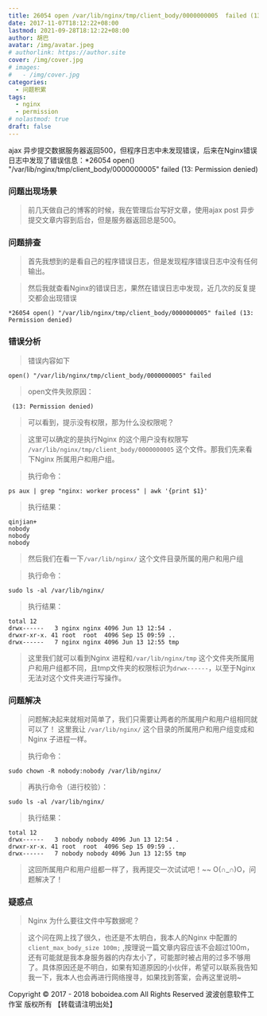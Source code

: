 ```yaml
---
title: 26054 open /var/lib/nginx/tmp/client_body/0000000005  failed (13 Permission denied)
date: 2017-11-07T18:12:22+08:00
lastmod: 2021-09-28T18:12:22+08:00
author: 胡巴
avatar: /img/avatar.jpeg
# authorlink: https://author.site
cover: /img/cover.jpg
# images:
#   - /img/cover.jpg
categories:
  - 问题积累
tags:
  - nginx
  - permission
# nolastmod: true
draft: false
---
```


ajax 异步提交数据服务器返回500，但程序日志中未发现错误，后来在Nginx错误日志中发现了错误信息：*26054 open() "/var/lib/nginx/tmp/client_body/0000000005" failed (13: Permission denied)

<!--more-->

### 问题出现场景

> 前几天做自己的博客的时候，我在管理后台写好文章，使用ajax post 异步提交文章内容到后台，但是服务器返回总是500。

### 问题排查

> 首先我想到的是看自己的程序错误日志，但是发现程序错误日志中没有任何输出。

> 然后我就查看Nginx的错误日志，果然在错误日志中发现，近几次的反复提交都会出现错误
```
*26054 open() "/var/lib/nginx/tmp/client_body/0000000005" failed (13: Permission denied)
```

### 错误分析

> 错误内容如下
```
open() "/var/lib/nginx/tmp/client_body/0000000005" failed
```
> open文件失败原因：
```
 (13: Permission denied)
```
> 可以看到，提示没有权限，那为什么没权限呢？

> 这里可以确定的是执行Nginx 的这个用户没有权限写 `/var/lib/nginx/tmp/client_body/0000000005` 这个文件。那我们先来看下Nginx 所属用户和用户组。

> 执行命令：

```
ps aux | grep "nginx: worker process" | awk '{print $1}'
```
> 执行结果：

```
qinjian+
nobody
nobody
nobody
```

> 然后我们在看一下`/var/lib/nginx/` 这个文件目录所属的用户和用户组

> 执行命令：

```
sudo ls -al /var/lib/nginx/
```

> 执行结果：

```
total 12
drwx------   3 nginx nginx 4096 Jun 13 12:54 .
drwxr-xr-x. 41 root  root  4096 Sep 15 09:59 ..
drwx------   7 nginx nginx 4096 Jun 13 12:55 tmp
```

> 这里我们就可以看到Nginx 进程和`/var/lib/nginx/tmp` 这个文件夹所属用户和用户组都不同，且tmp文件夹的权限标识为`drwx------`，以至于Nginx 无法对这个文件夹进行写操作。

### 问题解决

> 问题解决起来就相对简单了，我们只需要让两者的所属用户和用户组相同就可以了！ 这里我让 `/var/lib/nginx/` 这个目录的所属用户和用户组变成和Nginx 子进程一样。

> 执行命令：

```
sudo chown -R nobody:nobody /var/lib/nginx/
```

> 再执行命令（进行校验）：

```
sudo ls -al /var/lib/nginx/
```

> 执行结果：

```
total 12
drwx------   3 nobody nobody 4096 Jun 13 12:54 .
drwxr-xr-x. 41 root  root  4096 Sep 15 09:59 ..
drwx------   7 nobody nobody 4096 Jun 13 12:55 tmp
```

> 这回所属用户和用户组都一样了，我再提交一次试试吧！~~
> O(∩_∩)O，问题解决了！

### 疑惑点

> Nginx 为什么要往文件中写数据呢？

> 这个问在网上找了很久，也还是不太明白，我本人的Nginx 中配置的`client_max_body_size 100m;` ,按理说一篇文章内容应该不会超过100m，还有可能就是我本身服务器的内存太小了，可能那时被占用的过多不够用了。具体原因还是不明白，如果有知道原因的小伙伴，希望可以联系我告知我一下，我本人也会再进行网络搜寻，如果找到答案，会再这里说明~

<!--declare-declare-->

Copyright &copy; 2017 - 2018 boboidea.com All Rights Reserved 波波创意软件工作室 版权所有 【转载请注明出处】
